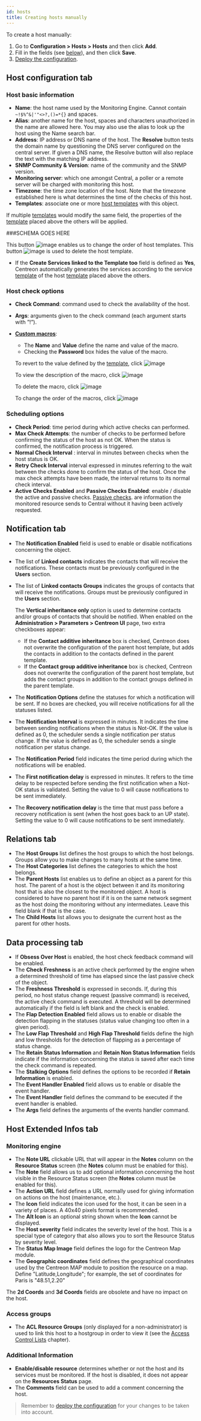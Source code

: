 ```yaml
---
id: hosts
title: Creating hosts manually
---
```


To create a host manually:

1. Go to **Configuration \> Hosts \> Hosts** and then click **Add**.
2. Fill in the fields (see [below](#host-configuration-tab)), and then click **Save**.
3. [Deploy the configuration](../monitoring-servers/deploying-a-configuration.md).

## Host configuration tab

### Host basic information

* **Name**: the host name used by the Monitoring Engine. Cannot contain `~!$%^&|'"<>?,()=*{}` and spaces.
* **Alias**: another name for the host, spaces and characters unauthorized in the name are allowed here. You may also use the alias to look up the host using the Name search bar.
* **Address**: IP address or DNS name of the host. The **Resolve** button tests the domain name by questioning the DNS server configured on the central server. If given a DNS name, the Resolve button will also replace the text with the matching IP address.
* **SNMP Community & Version**: name of the community and the SNMP version.
* **Monitoring server**: which one amongst Central, a poller or a remote server will be charged with monitoring this host.
* **Timezone**: the time zone location of the host. Note that the timezone established here is what determines the time of the checks of this host.
* **Templates**: associate one or more [host templates](../../../../pp/integrations/plugin-packs/getting-started/introduction.md) with this object.

If multiple [templates](../templates.md#definition) would modify the same field, the properties of the [template](../templates.md#definition) placed above the others will be applied. 

###SCHEMA GOES HERE

This button ![image](../../assets/configuration/common/move.png#thumbnail1) enables us to change the order of host templates.
This button ![image](../../assets/configuration/common/delete.png#thumbnail1) is used to delete the host template.

* If the **Create Services linked to the Template too** field is defined as **Yes**, Centreon automatically generates
  the services according to the service [template](../templates.md#definition) of the host [template](../templates.md#definition) placed above the others.

### Host check options

* **Check Command**: command used to check the availability of the host.
* **Args**: arguments given to the check command (each argument starts with ”!”).

* [**Custom macros**](../macros/#custom-macros):


   * The **Name** and **Value** define the name and value of the macro.
   * Checking the **Password** box hides the value of the macro.

  To revert to the value defined by the [template](../templates.md#definition), click ![image](../../assets/configuration/common/undo.png#thumbnail1)
  
  To view the description of the macro, click ![image](../../assets/configuration/common/description.png#thumbnail1)

  To delete the macro, click ![image](../../assets/configuration/common/delete.png#thumbnail1)

  To change the order of the macros, click ![image](../../assets/configuration/common/move.png#thumbnail1)

### Scheduling options

* **Check Period**: time period during which active checks can performed.
* **Max Check Attempts**: the number of checks to be performed before confirming the status of the
  host as not OK. When the status is confirmed, the notification process is triggered.
* **Normal Check Interval** : interval in minutes between checks when the host status is OK.
* **Retry Check Interval** interval expressed in minutes referring to the wait between the checks done to confirm the status of the host. Once the max check attempts have been made, the interval returns to its normal check interval.
* **Active Checks Enabled** and **Passive Checks Enabled**: enable / disable the active and passive checks. [Passive checks](../../monitoring/passive-monitoring/enable-snmp-traps.md). are information the monitored resource sends to Central without it having been actively requested.

## Notification tab

* The **Notification Enabled** field is used to enable or disable notifications concerning the object.
* The list of **Linked contacts** indicates the contacts that will receive the notifications. These contacts must be previously configured in the **Users** section.
* The list of **Linked contacts Groups** indicates the groups of contacts that will receive the notifications. Groups must be previously configured in the **Users** section.
  
  The **Vertical inheritance only** option is used to determine contacts and/or groups of contacts that should be notified. When enabled on the  **Administration > Parameters > Centreon UI** page, two extra checkboxes appear:

    * If the **Contact additive inheritance** box is checked, Centreon does not overwrite the configuration of the parent host template, but adds the contacts in addition to the contacts defined in the parent template.
    * If the **Contact group additive inheritance** box is checked, Centreon does not overwrite the configuration of the parent host template, but adds the contact groups in addition to the contact groups defined in the parent template.

* The **Notification Options** define the statuses for which a notification will be sent. If no boxes are checked, you will receive notifications for all the statuses listed.
* The **Notification Interval** is expressed in minutes. It indicates the time between sending notifications when the status is Not-OK. If the value is defined as 0, the scheduler sends a single notification per status change.
  If the value is defined as 0, the scheduler sends a single notification per status change.
* The **Notification Period** field indicates the time period during which the notifications will be enabled.
* The **First notification delay** is expressed in minutes. It refers to the time delay to be respected before sending
  the first notification when a Not-OK status is validated. Setting the value to 0 will cause notifications to be sent immediately.
* The **Recovery notification delay** is the time that must pass before a recovery notification is sent (when the host goes back to an UP state). Setting the value to 0 will cause notifications to be sent immediately.

## Relations tab

* The **Host Groups** list defines the host groups to which the host belongs. Groups allow you to make changes to many hosts at the same time.
* The **Host Categories** list defines the categories to which the host belongs.
* The **Parent Hosts** list enables us to define an object as a parent for this host. The parent of a host is the object between it and its monitoring host that is also the closest to the monitored object. A host is considered to have no parent host if it is on the same network segment as the host doing the monitoring without any intermediates. Leave this field blank if that is the case.
* The **Child Hosts** list allows you to designate the current host as the parent for other hosts.

## Data processing tab

* If **Obsess Over Host** is enabled, the host check feedback command will be enabled.
* The **Check Freshness** is an active check performed by the engine when a determined threshold of time has elapsed since the last passive check of the object.
* The **Freshness Threshold** is expressed in seconds. If, during this period, no host status change request (passive command) is received, the active check command is executed. A threshold will be determined automatically if the field is left blank and the check is enabled.
* The **Flap Detection Enabled** field allows us to enable or disable the detection flapping in the statuses (status
  value changing too often in a given period).
* The **Low Flap Threshold** and **High Flap Threshold** fields define the high and low thresholds for the detection of
  flapping as a percentage of status change.
* The **Retain Status Information** and **Retain Non Status Information** fields indicate if the information concerning
  the status is saved after each time the check command is repeated.
* The **Stalking Options** field defines the options to be recorded if **Retain Information** is enabled.
* The **Event Handler Enabled** field allows us to enable or disable the event handler.
* The **Event Handler** field defines the command to be executed if the event handler is enabled.
* The **Args** field defines the arguments of the events handler command.

## Host Extended Infos tab

### Monitoring engine

* The **Note URL** clickable URL that will appear in the **Notes** column on the **Resource Status** screen (the **Notes** column must be enabled for this).
* The **Note** field allows us to add optional information concerning the host visible in the Resource Status screen (the **Notes** column must be enabled for this).
* The **Action URL** field defines a URL normally used for giving information on actions on the host (maintenance, etc.).
* The **Icon** field indicates the icon used for the host, it can be seen in a variety of places. A 40x40 pixels format is recommended.
* The **Alt Icon** is an optional string shown when the **Icon** cannot be displayed.
* The **Host severity** field indicates the severity level of the host. This is a special type of category that also allows you to sort the Resource Status by severity level.
* The **Status Map Image** field defines the logo for the Centreon Map module.
* The **Geographic coordinates** field defines the geographical coordinates used by the Centreon MAP module to position the resource on a map.
  Define "Latitude,Longitude"; for example, the set of coordinates for Paris is "48.51,2.20"

The **2d Coords** and **3d Coords** fields are obsolete and have no impact on the host.

### Access groups

* The **ACL Resource Groups** (only displayed for a non-administrator) is used to link this host to a hostgroup in order
  to view it (see the [Access Control Lists](../../administration/access-control-lists.md) chapter).

### Additional Information

* **Enable/disable resource** determines whether or not the host and its services must be monitored. If the host is disabled, it does not appear on the **Resources Status** page.
* The **Comments** field can be used to add a comment concerning the host.


> Remember to [deploy the configuration](../monitoring-servers/deploying-a-configuration.md) for your changes to be taken into account.
